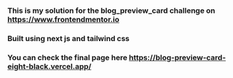 ### This is my solution for the blog_preview_card challenge on https://www.frontendmentor.io
### Built using next js and tailwind css
### You can check the final page here https://blog-preview-card-eight-black.vercel.app/

